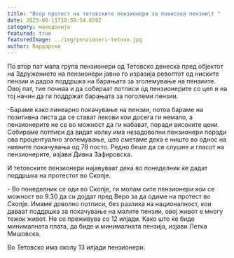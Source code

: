```yaml
---
title: "Втор протест на тетовските пензионери за повисоки пензии\t "
date: 2023-08-11T18:50:54.659Z
category: македонија
featured: true
featuredImage: ../img/penzioneri-tetovo.jpg
author: Вардарски
---
```

<!--StartFragment-->

По втор пат мала група пензионери од Тетовско денеска пред објектот на Здружението на пензионери јавно го изразија револтот од ниските пензии и дадоа поддршка на барањата за зголемување на пензиите. Овој пат, тие почнаа и да собираат потписи од пензионерите со цел и на тој начин да ги поддржат барањата за поголеми пензии.

\-Бараме како линеарно покачување на пензии, потоа бараме на позитивна листа да се стават лекови кои досега ги немало, а пензионерите не се во можност да ги набават, поради високите цени. Собираме потписи да видат колку има незадоволни пензионери поради ова процентуално зголемување, што сметаме дека е ништо во однос на нивните покачувања од 78 посто. Редно беше да се слушне и гласот на пензионерите, изјави Дивна Зафировска.

И тетовските пензионери најавуваат дека во понеделник ќе дадат поддршка на протестот во Скопје.

\- Во понеделник се оди во Скопје, ги молам сите пензионери кои се можност во 9.30 да си дојдат пред Веро за да одиме на протест во Скопје. Имаме доволно потписи, без разлика на националност, кои даваат поддршка за покачување на малите пензии, овој живот е многу тежок живот. Не се преживува со 12 илјади. Како што ќе биде минималната плата, да биде и минималната пензија, изјави Летка Мишовска.

Во Тетовско има околу 13 илјади пензионери.

<!--EndFragment-->